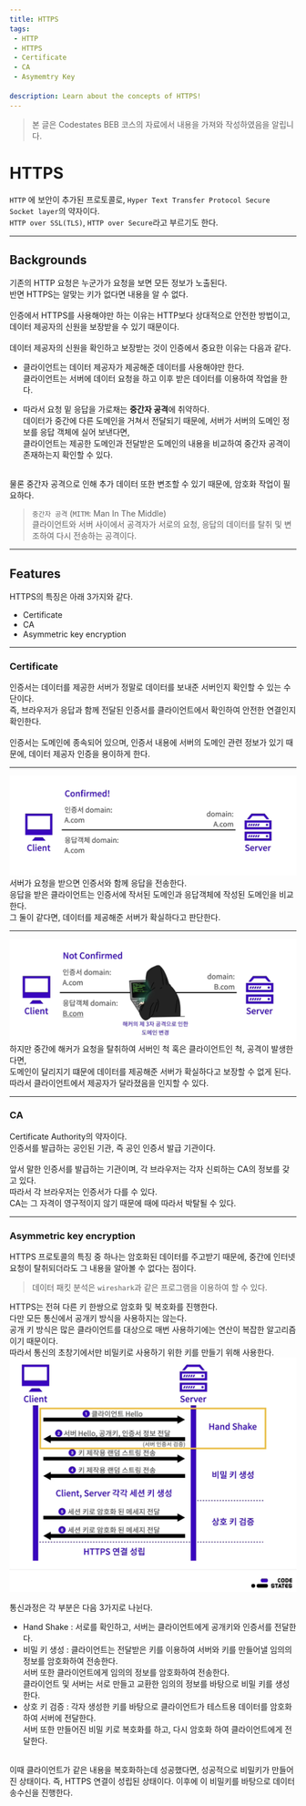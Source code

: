 ```yaml
---
title: HTTPS
tags: 
 - HTTP
 - HTTPS
 - Certificate
 - CA
 - Asymemtry Key

description: Learn about the concepts of HTTPS!
---
```


>   본 글은 Codestates BEB 코스의 자료에서 내용을 가져와 작성하였음을 알립니다.  

<!-- {% include alert.html type="danger" title="Warning!" content="이 문서는 아직 미완성 문서입니다." %} -->

# HTTPS
`HTTP` 에 보안이 추가된 프로토콜로, `Hyper Text Transfer Protocol Secure Socket layer`의 약자이다.  
`HTTP over SSL(TLS)`, `HTTP over Secure`라고 부르기도 한다.  

---

## Backgrounds
기존의 HTTP 요청은 누군가가 요청을 보면 모든 정보가 노출된다.  
반면 HTTPS는 알맞는 키가 없다면 내용을 알 수 없다.  
<br>
인증에서 HTTPS를 사용해야만 하는 이유는 HTTP보다 상대적으로 안전한 방법이고,  
데이터 제공자의 신원을 보장받을 수 있기 때문이다.  
<br>
데이터 제공자의 신원을 확인하고 보장받는 것이 인증에서 중요한 이유는 다음과 같다.  
- 클라이언트는 데이터 제공자가 제공해준 데이터를 사용해야만 한다.  
클라이언트는 서버에 데이터 요청을 하고 이후 받은 데이터를 이용하여 작업을 한다.  

- 따라서 요청 밑 응답을 가로채는 **중간자 공격**에 취약하다.  
데이터가 중간에 다른 도메인을 거쳐서 전달되기 때문에, 서버가 서버의 도메인 정보를 응답 객체에 실어 보낸다면,  
클라이언트는 제공한 도메인과 전달받은 도메인의 내용을 비교하여 중간자 공격이 존재하는지 확인할 수 있다.  
<br>
물론 중간자 공격으로 인해 추가 데이터 또한 변조할 수 있기 때문에, 암호화 작업이 필요하다.   

> `중간자 공격` (`MITM`: Man In The Middle)  
> 클라이언트와 서버 사이에서 공격자가 서로의 요청, 응답의 데이터를 탈취 및 변조하여 다시 전송하는 공격이다.  

---

## Features
HTTPS의 특징은 아래 3가지와 같다.  
- Certificate 
- CA
- Asymmetric key encryption

---

### Certificate
인증서는 데이터를 제공한 서버가 정말로 데이터를 보내준 서버인지 확인할 수 있는 수단이다.  
즉, 브라우저가 응답과 함께 전달된 인증서를 클라이언트에서 확인하여 안전한 연결인지 확인한다.  
<br>
인증서는 도메인에 종속되어 있으며, 인증서 내용에 서버의 도메인 관련 정보가 있기 때문에, 데이터 제공자 인증을 용이하게 한다.  

---

![certificate1](../../assets/img/certificate1.png)  
서버가 요청을 받으면 인증서와 함께 응답을 전송한다.  
응답을 받은 클라이언트는 인증서에 작서된 도메인과 응답객체에 작성된 도메인을 비교한다.  
그 둘이 같다면, 데이터를 제공해준 서버가 확실하다고 판단한다.  

---

![certificate2](../../assets/img/certificate2.png)  
하지만 중간에 해커가 요청을 탈취하여 서버인 척 혹은 클라이언트인 척, 공격이 발생한다면,  
도메인이 달리지기 떄문에 데이터를 제공해준 서버가 확실하다고 보장할 수 없게 된다.  
따라서 클라이언트에서 제공자가 달라졌음을 인지할 수 있다.  

---

### CA
Certificate Authority의 약자이다.  
인증서를 발급하는 공인된 기관, 즉 공인 인증서 발급 기관이다.  
<br>
앞서 말한 인증서를 발급하는 기관이며, 각 브라우저는 각자 신뢰하는 CA의 정보를 갖고 있다.  
따라서 각 브라우저는 인증서가 다를 수 있다.  
CA는 그 자격이 영구적이지 않기 때문에 때에 따라서 박탈될 수 있다.  

---

### Asymmetric key encryption
HTTPS 프로토콜의 특징 중 하나는 암호화된 데이터를 주고받기 때문에, 중간에 인터넷 요청이 탈취되더라도 그 내용을 알아볼 수 없다는 점이다.  

> 데이터 패킷 분석은 `wireshark`과 같은 프로그램을 이용하여 할 수 있다.  

HTTPS는 전혀 다른 키 한쌍으로 암호화 및 복호화를 진행한다.  
다만 모든 통신에서 공개키 방식을 사용하지는 않는다.  
공개 키 방식은 많은 클라이언트를 대상으로 매번 사용하기에는 연산이 복잡한 알고리즘이기 때문이다.  
따라서 통신의 초창기에서만 비밀키로 사용하기 위한 키를 만들기 위해 사용한다.  
![https](../../assets/img/https.png)  

통신과정은 각 부분은 다음 3가지로 나뉜다.  
- Hand Shake : 서로를 확인하고, 서버는 클라이언트에게 공개키와 인증서를 전달한다.  
- 비밀 키 생성 : 클라이언트는 전달받은 키를 이용하여 서버와 키를 만들어낼 임의의 정보를 암호화하여 전송한다.  
서버 또한 클라이언트에게 임의의 정보를 암호화하여 전송한다.  
클라이언트 및 서버는 서로 만들고 교환한 임의의 정보를 바탕으로 비밀 키를 생성한다.  
- 상호 키 검증 : 각자 생성한 키를 바탕으로 클라이언트가 테스트용 데이터를 암호화 하여 서버에 전달한다.  
서버 또한 만들어진 비밀 키로 복호화를 하고, 다시 암호화 하여 클라이언트에게 전달한다.  
<br>
이때 클라이언트가 같은 내용을 복호화하는데 성공했다면, 성공적으로 비밀키가 만들어진 상태이다.  
즉, HTTPS 연결이 성립된 상태이다.  
이후에 이 비밀키를 바탕으로 데이터 송수신을 진행한다.  

